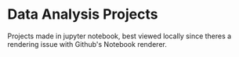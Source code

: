 # Data Analysis Projects
 Projects made in jupyter notebook, best viewed locally since theres a rendering issue with Github's Notebook renderer.
 

